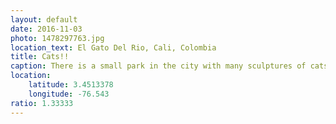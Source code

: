 ```yaml
---
layout: default
date: 2016-11-03
photo: 1478297763.jpg
location_text: El Gato Del Rio, Cali, Colombia
title: Cats!!
caption: There is a small park in the city with many sculptures of cats and information about them. Did you know that the Holy Bible does not  talk about any cat at all?
location:
    latitude: 3.4513378
    longitude: -76.543
ratio: 1.33333
---
```

